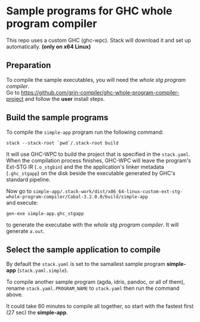 # Sample programs for GHC whole program compiler

This repo uses a custom GHC (ghc-wpc). Stack will download it and set up automatically. **(only on x64 Linux)**

## Preparation

To compile the sample executables, you will need the *whole stg program compiler*.  
Go to https://github.com/grin-compiler/ghc-whole-program-compiler-project and follow the **user** install steps.

## Build the sample programs

To compile the `simple-app` program run the following command:
```
stack --stack-root `pwd`/.stack-root build
```
It will use GHC-WPC to build the project that is specified in the `stack.yaml`.  
When the compilation process finishes, GHC-WPC will leave the program's Ext-STG IR (`.o_stgbin`) and the the application's linker metadata (`.ghc_stgapp`) on the disk beside the executable generated by GHC's standard pipeline.  

Now go to `simple-app/.stack-work/dist/x86_64-linux-custom-ext-stg-whole-program-compiler/Cabal-3.2.0.0/build/simple-app`  
and execute:
```
gen-exe simple-app.ghc_stgapp
```
to generate the executabe with the *whole stg program compiler*.
It will generate `a.out`.

## Select the sample application to compile

By default the `stack.yaml` is set to the samallest sample program **simple-app** (`stack.yaml.simple`).

To compile another sample program (agda, idris, pandoc, or all of them), rename `stack.yaml.PROGRAM_NAME` to `stack.yaml` then run the command above.

It could take 60 minutes to compile all together, so start with the fastest first (27 sec) the **simple-app**.
